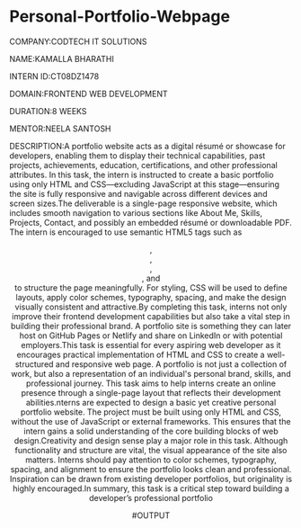 # Personal-Portfolio-Webpage

COMPANY:CODTECH IT SOLUTIONS

NAME:KAMALLA BHARATHI

INTERN ID:CT08DZ1478

DOMAIN:FRONTEND WEB DEVELOPMENT

DURATION:8 WEEKS

MENTOR:NEELA SANTOSH

DESCRIPTION:A portfolio website acts as a digital résumé or showcase for developers, enabling them to display their technical capabilities, past projects, achievements, education, certifications, and other professional attributes. In this task, the intern is instructed to create a basic portfolio using only HTML and CSS—excluding JavaScript at this stage—ensuring the site is fully responsive and navigable across different devices and screen sizes.The deliverable is a single-page responsive website, which includes smooth navigation to various sections like About Me, Skills, Projects, Contact, and possibly an embedded résumé or downloadable PDF. The intern is encouraged to use semantic HTML5 tags such as <header>, <nav>, <section>, <article>, and <footer> to structure the page meaningfully. For styling, CSS will be used to define layouts, apply color schemes, typography, spacing, and make the design visually consistent and attractive.By completing this task, interns not only improve their frontend development capabilities but also take a vital step in building their professional brand. A portfolio site is something they can later host on GitHub Pages or Netlify and share on LinkedIn or with potential employers.This task is essential for every aspiring web developer as it encourages practical implementation of HTML and CSS to create a well-structured and responsive web page. A portfolio is not just a collection of work, but also a representation of an individual's personal brand, skills, and professional journey. This task aims to help interns create an online presence through a single-page layout that reflects their development abilities.nterns are expected to design a basic yet creative personal portfolio website. The project must be built using only HTML and CSS, without the use of JavaScript or external frameworks. This ensures that the intern gains a solid understanding of the core building blocks of web design.Creativity and design sense play a major role in this task. Although functionality and structure are vital, the visual appearance of the site also matters. Interns should pay attention to color schemes, typography, spacing, and alignment to ensure the portfolio looks clean and professional. Inspiration can be drawn from existing developer portfolios, but originality is highly encouraged.In summary, this task is a critical step toward building a developer’s professional portfolio

#OUTPUT


